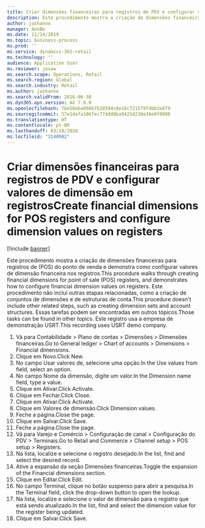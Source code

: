 ```yaml
---
title: Criar dimensões financeiras para registros de PDV e configurar valores de dimensão em registros
description: Este procedimento mostra a criação de dimensões financeiras para registros de (POS) do ponto de venda e demonstra como configurar valores de dimensão financeira nos registros.
author: jashanno
manager: AnnBe
ms.date: 11/14/2019
ms.topic: business-process
ms.prod: ''
ms.service: dynamics-365-retail
ms.technology: ''
audience: Application User
ms.reviewer: josaw
ms.search.scope: Operations, Retail
ms.search.region: Global
ms.search.industry: Retail
ms.author: jashanno
ms.search.validFrom: 2016-06-30
ms.dyn365.ops.version: AX 7.0.0
ms.openlocfilehash: 7be50eba098b7b28594c8e18c721579f4bb2e879
ms.sourcegitcommit: 57e1dafa186fec77ddd8ba9425d238e36e0f0998
ms.translationtype: HT
ms.contentlocale: pt-BR
ms.lasthandoff: 03/18/2020
ms.locfileid: "3140982"
---
```

# <a name="create-financial-dimensions-for-pos-registers-and-configure-dimension-values-on-registers"></a><span data-ttu-id="e3274-103">Criar dimensões financeiras para registros de PDV e configurar valores de dimensão em registros</span><span class="sxs-lookup"><span data-stu-id="e3274-103">Create financial dimensions for POS registers and configure dimension values on registers</span></span>

[!include [banner](../includes/banner.md)]

<span data-ttu-id="e3274-104">Este procedimento mostra a criação de dimensões financeiras para registros de (POS) do ponto de venda e demonstra como configurar valores de dimensão financeira nos registros.</span><span class="sxs-lookup"><span data-stu-id="e3274-104">This procedure walks through creating financial dimensions for point of sale (POS) registers, and demonstrates how to configure financial dimension values on registers.</span></span> <span data-ttu-id="e3274-105">Este procedimento não inclui outras etapas relacionadas, como a criação de conjuntos de dimensões e de estruturas de conta.</span><span class="sxs-lookup"><span data-stu-id="e3274-105">This procedure doesn't include other related steps, such as creating dimension sets and account structures.</span></span> <span data-ttu-id="e3274-106">Essas tarefas podem ser encontradas em outros tópicos.</span><span class="sxs-lookup"><span data-stu-id="e3274-106">Those tasks can be found in other topics.</span></span> <span data-ttu-id="e3274-107">Este registro usa a empresa de demonstração USRT.</span><span class="sxs-lookup"><span data-stu-id="e3274-107">This recording uses USRT demo company.</span></span>

1. <span data-ttu-id="e3274-108">Vá para Contabilidade > Plano de contas > Dimensões > Dimensões financeiras.</span><span class="sxs-lookup"><span data-stu-id="e3274-108">Go to General ledger > Chart of accounts > Dimensions > Financial dimensions.</span></span>
2. <span data-ttu-id="e3274-109">Clique em Novo.</span><span class="sxs-lookup"><span data-stu-id="e3274-109">Click New.</span></span>
3. <span data-ttu-id="e3274-110">No campo Usar valores de, selecione uma opção.</span><span class="sxs-lookup"><span data-stu-id="e3274-110">In the Use values from field, select an option.</span></span>
4. <span data-ttu-id="e3274-111">No campo Nome da dimensão, digite um valor.</span><span class="sxs-lookup"><span data-stu-id="e3274-111">In the Dimension name field, type a value.</span></span>
5. <span data-ttu-id="e3274-112">Clique em Ativar.</span><span class="sxs-lookup"><span data-stu-id="e3274-112">Click Activate.</span></span>
6. <span data-ttu-id="e3274-113">Clique em Fechar.</span><span class="sxs-lookup"><span data-stu-id="e3274-113">Click Close.</span></span>
7. <span data-ttu-id="e3274-114">Clique em Ativar.</span><span class="sxs-lookup"><span data-stu-id="e3274-114">Click Activate.</span></span>
8. <span data-ttu-id="e3274-115">Clique em Valores de dimensão.</span><span class="sxs-lookup"><span data-stu-id="e3274-115">Click Dimension values.</span></span>
9. <span data-ttu-id="e3274-116">Feche a página.</span><span class="sxs-lookup"><span data-stu-id="e3274-116">Close the page.</span></span>
10. <span data-ttu-id="e3274-117">Clique em Salvar.</span><span class="sxs-lookup"><span data-stu-id="e3274-117">Click Save.</span></span>
11. <span data-ttu-id="e3274-118">Feche a página.</span><span class="sxs-lookup"><span data-stu-id="e3274-118">Close the page.</span></span>
12. <span data-ttu-id="e3274-119">Vá para Varejo e Comércio > Configuração de canal > Configuração do PDV > Terminais.</span><span class="sxs-lookup"><span data-stu-id="e3274-119">Go to Retail and Commerce > Channel setup > POS setup > Registers.</span></span>
13. <span data-ttu-id="e3274-120">Na lista, localize e selecione o registro desejado.</span><span class="sxs-lookup"><span data-stu-id="e3274-120">In the list, find and select the desired record.</span></span>
14. <span data-ttu-id="e3274-121">Ative a expansão da seção Dimensões financeiras.</span><span class="sxs-lookup"><span data-stu-id="e3274-121">Toggle the expansion of the Financial dimensions section.</span></span>
15. <span data-ttu-id="e3274-122">Clique em Editar.</span><span class="sxs-lookup"><span data-stu-id="e3274-122">Click Edit.</span></span>
16. <span data-ttu-id="e3274-123">No campo Terminal, clique no botão suspenso para abrir a pesquisa.</span><span class="sxs-lookup"><span data-stu-id="e3274-123">In the Terminal field, click the drop-down button to open the lookup.</span></span>
17. <span data-ttu-id="e3274-124">Na lista, localize e selecione o valor de dimensão para o registro que está sendo atualizado.</span><span class="sxs-lookup"><span data-stu-id="e3274-124">In the list, find and select the dimension value for the register being updated.</span></span>
18. <span data-ttu-id="e3274-125">Clique em Salvar.</span><span class="sxs-lookup"><span data-stu-id="e3274-125">Click Save.</span></span>

